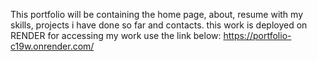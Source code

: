This portfolio will be containing the home page, about, resume with my skills, projects i have done so far and contacts. this work is deployed on RENDER
for accessing my work use the link below:
 https://portfolio-c19w.onrender.com/